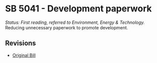 # SB 5041 - Development paperwork
*Status: First reading, referred to Environment, Energy & Technology.*
Reducing unnecessary paperwork to promote development.

## Revisions
* [Original Bill](1/)